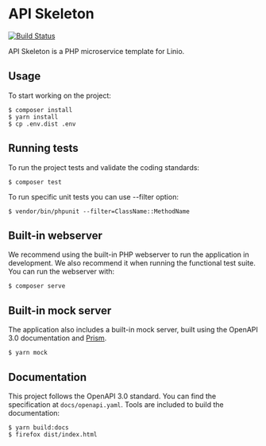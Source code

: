 # API Skeleton

[![Build Status](https://ci.linio.com/job/LinioIT/job/api-skeleton/job/master/badge/icon)](https://ci.linio.com/job/LinioIT/job/api-skeleton/job/master/)

API Skeleton is a PHP microservice template for Linio.

## Usage

To start working on the project:

    $ composer install
    $ yarn install
    $ cp .env.dist .env

## Running tests

To run the project tests and validate the coding standards:

    $ composer test

To run specific unit tests you can use --filter option:

    $ vendor/bin/phpunit --filter=ClassName::MethodName

## Built-in webserver

We recommend using the built-in PHP webserver to run the application
in development. We also recommend it when running the functional
test suite. You can run the webserver with:

    $ composer serve

## Built-in mock server

The application also includes a built-in mock server, built using
the OpenAPI 3.0 documentation and [Prism](https://stoplight.io/prism).

    $ yarn mock

## Documentation

This project follows the OpenAPI 3.0 standard. You can find the
specification at `docs/openapi.yaml`. Tools are included to build
the documentation:

    $ yarn build:docs
    $ firefox dist/index.html
